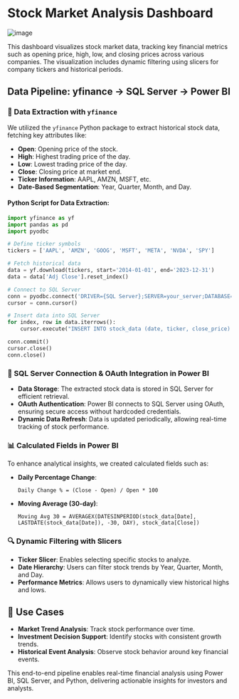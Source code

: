 # Stock Market Analysis Dashboard
![image](https://github.com/user-attachments/assets/4d547fca-3d76-464c-9987-9eb4a7e9a620)



This dashboard visualizes stock market data, tracking key financial metrics such as opening price, high, low, and closing prices across various companies. The visualization includes dynamic filtering using slicers for company tickers and historical periods.

## Data Pipeline: yfinance → SQL Server → Power BI

### 🔄 Data Extraction with `yfinance`
We utilized the `yfinance` Python package to extract historical stock data, fetching key attributes like:
- **Open**: Opening price of the stock.
- **High**: Highest trading price of the day.
- **Low**: Lowest trading price of the day.
- **Close**: Closing price at market end.
- **Ticker Information**: AAPL, AMZN, MSFT, etc.
- **Date-Based Segmentation**: Year, Quarter, Month, and Day.

#### Python Script for Data Extraction:
```python
import yfinance as yf
import pandas as pd
import pyodbc

# Define ticker symbols
tickers = ['AAPL', 'AMZN', 'GOOG', 'MSFT', 'META', 'NVDA', 'SPY']

# Fetch historical data
data = yf.download(tickers, start='2014-01-01', end='2023-12-31')
data = data['Adj Close'].reset_index()

# Connect to SQL Server
conn = pyodbc.connect('DRIVER={SQL Server};SERVER=your_server;DATABASE=your_db;UID=your_user;PWD=your_password')
cursor = conn.cursor()

# Insert data into SQL Server
for index, row in data.iterrows():
    cursor.execute("INSERT INTO stock_data (date, ticker, close_price) VALUES (?, ?, ?)", row['Date'], row['Ticker'], row['Adj Close'])

conn.commit()
cursor.close()
conn.close()
```

### 📡 SQL Server Connection & OAuth Integration in Power BI
- **Data Storage**: The extracted stock data is stored in SQL Server for efficient retrieval.
- **OAuth Authentication**: Power BI connects to SQL Server using OAuth, ensuring secure access without hardcoded credentials.
- **Dynamic Data Refresh**: Data is updated periodically, allowing real-time tracking of stock performance.

### 📊 Calculated Fields in Power BI
To enhance analytical insights, we created calculated fields such as:
- **Daily Percentage Change**:
  ```DAX
  Daily Change % = (Close - Open) / Open * 100
  ```
- **Moving Average (30-day)**:
  ```DAX
  Moving Avg 30 = AVERAGEX(DATESINPERIOD(stock_data[Date], LASTDATE(stock_data[Date]), -30, DAY), stock_data[Close])
  ```

### 🔍 Dynamic Filtering with Slicers
- **Ticker Slicer**: Enables selecting specific stocks to analyze.
- **Date Hierarchy**: Users can filter stock trends by Year, Quarter, Month, and Day.
- **Performance Metrics**: Allows users to dynamically view historical highs and lows.

## 🚀 Use Cases
- **Market Trend Analysis**: Track stock performance over time.
- **Investment Decision Support**: Identify stocks with consistent growth trends.
- **Historical Event Analysis**: Observe stock behavior around key financial events.

This end-to-end pipeline enables real-time financial analysis using Power BI, SQL Server, and Python, delivering actionable insights for investors and analysts.

